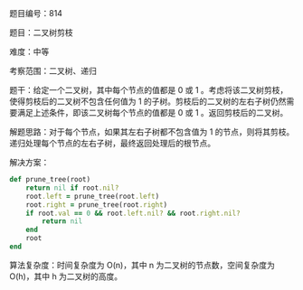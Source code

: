 题目编号：814

题目：二叉树剪枝

难度：中等

考察范围：二叉树、递归

题干：给定一个二叉树，其中每个节点的值都是 0 或 1 。考虑将该二叉树剪枝，使得剪枝后的二叉树不包含任何值为 1 的子树。剪枝后的二叉树的左右子树仍然需要满足上述条件，即该二叉树每个节点的值都是 0 或 1 。返回剪枝后的二叉树。

解题思路：对于每个节点，如果其左右子树都不包含值为 1 的节点，则将其剪枝。递归处理每个节点的左右子树，最终返回处理后的根节点。

解决方案：

```ruby
def prune_tree(root)
    return nil if root.nil?
    root.left = prune_tree(root.left)
    root.right = prune_tree(root.right)
    if root.val == 0 && root.left.nil? && root.right.nil?
        return nil
    end
    root
end
```

算法复杂度：时间复杂度为 O(n)，其中 n 为二叉树的节点数，空间复杂度为 O(h)，其中 h 为二叉树的高度。